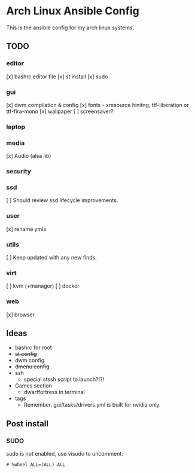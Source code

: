 # Arch Linux Ansible Config
This is the ansible config for my arch linux systems.


## TODO
### editor
[x] bashrc editor file
[x] st install
[x] sudo
### gui
[x] dwm compilation & config
[x] fonts - xresource hinitng, ttf-liberation or ttf-fira-mono
[x] wallpaper
[ ] screensaver?
### ~~laptop~~ 
### media 
[x] Audio (alsa lib)
### security 
### ssd
[ ] Should review ssd lifecycle improvements.
### user 
[x] rename ymls
### utils
[ ] Keep updated with any new finds.
### virt
[ ] kvm (+manager)
[ ] docker
### web
[x] browser 


## Ideas
- bashrc for root
- ~~st config~~
- dwm config
- ~~dmenu config~~
- ssh
  - special stssh script to launch?!?!
- Games section
  - dwarffortress in terminal
- tags
  - Remember, gui/tasks/drivers.yml is built for nvidia only.

## Post install
### SUDO
sudo is not enabled, use visudo to uncomment:
```
# %wheel ALL=(ALL) ALL
```
